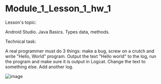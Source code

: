 # Module_1_Lesson_1_hw_1
Lesson's topic:

Android Studio. Java Basics. Types data, methods.

Technical task:

A real programmer must do 3 things: make a bug, screw on a crutch and write
"Hello, World" program.
Output the text "Hello world" to the log, run the program and
make sure it is output in Logcat. Change the text to something else. Add another log.

![image](https://github.com/vdcast/Module_1_Lesson_1_hw_1/assets/108469609/ce82e88f-9c5b-4ee1-ac38-c5ba7e8795b0)
